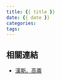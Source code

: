 ```yaml
---
title: {{ title }}
date: {{ date }}
categories:
tags:
---
```





## 相關連結

- [漢斯。高崙](https://www.facebook.com/hanscholem/)
